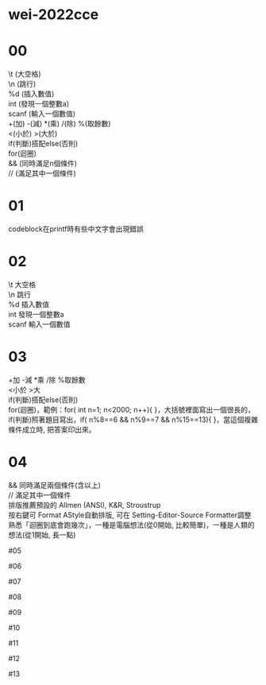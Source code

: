 # wei-2022cce
# 00
\t (大空格)\
\n (跳行)\
%d (插入數值)\
int (發現一個整數a)\
scanf (輸入一個數值)\
+(加) -(減) *(乘) /(除) %(取餘數)\
<(小於) >(大於)\
if(判斷)搭配else(否則)\
for(迴圈)\
&& (同時滿足n個條件)\
// (滿足其中一個條件)

# 01
codeblock在printf時有些中文字會出現錯誤

# 02
\t 大空格\
\n 跳行\
%d 插入數值\
int 發現一個整數a\
scanf 輸入一個數值

# 03
+加 -減 *乘 /除 %取餘數\
<小於 >大\
if(判斷)搭配else(否則)\
for(迴圈)，範例：for( int n=1; n<2000; n++){ }，大括號裡面寫出一個很長的，if(判斷)照著題目寫出，if( n%8==6 && n%9==7 && n%15==13){ }，當這個複雜條件成立時, 把答案印出來。

# 04
&& 同時滿足兩個條件(含以上)\
// 滿足其中一個條件\
排版推薦預設的 Allmen (ANSI), K&R, Stroustrup\
按右鍵可 Format AStyle自動排版, 可在 Setting-Editor-Source Formatter調整\
熟悉「迴圈到底會跑幾次」，一種是電腦想法(從0開始, 比較簡單)，一種是人類的想法(從1開始, 長一點)

#05

#06

#07

#08

#09

#10

#11

#12

#13

